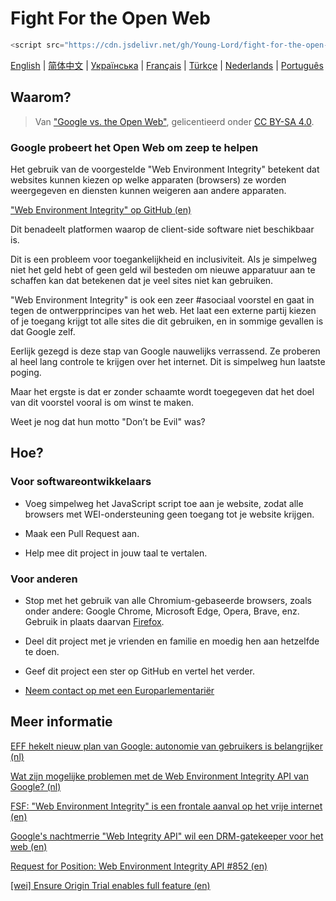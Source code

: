 # Fight For the Open Web

```javascript
<script src="https://cdn.jsdelivr.net/gh/Young-Lord/fight-for-the-open-web@main/openweb.js" defer async></script>
```

[English](./README.md) | [简体中文](./README.zh-CN.md) | [Українська](./README.uk-UA.md) | [Français](./README.fr-FR.md) | [Türkçe](./README.tr.md) | [Nederlands](./README.nl-NL.md) |
[Português](./README.pt-BR.md)

## Waarom?

> Van ["Google vs. the Open Web"](https://interpeer.io/blog/2023/07/google-vs-the-open-web/), gelicentieerd onder [CC BY-SA 4.0](https://creativecommons.org/licenses/by-sa/4.0).

### Google probeert het Open Web om zeep te helpen

Het gebruik van de voorgestelde "Web Environment Integrity" betekent dat websites kunnen kiezen op welke apparaten (browsers) ze worden weergegeven en diensten kunnen weigeren aan andere apparaten. 

["Web Environment Integrity" op GitHub (en)](https://github.com/RupertBenWiser/Web-Environment-Integrity/blob/main/explainer.md)

Dit benadeelt platformen waarop de client-side software niet beschikbaar is.

Dit is een probleem voor toegankelijkheid en inclusiviteit. Als je simpelweg niet het geld hebt of geen geld wil besteden om nieuwe apparatuur aan te schaffen kan dat betekenen dat je veel sites niet kan gebruiken.

"Web Environment Integrity" is ook een zeer #asociaal voorstel en gaat in tegen de ontwerpprincipes van het web.
Het laat een externe partij kiezen of je toegang krijgt tot alle sites die dit gebruiken, en in sommige gevallen is dat Google zelf.

Eerlijk gezegd is deze stap van Google nauwelijks verrassend. Ze proberen al heel lang controle te krijgen over het internet. Dit is simpelweg hun laatste poging.

Maar het ergste is dat er zonder schaamte wordt toegegeven dat het doel van dit voorstel vooral is om winst te maken.

Weet je nog dat hun motto "Don’t be Evil" was?

## Hoe?

### Voor softwareontwikkelaars

- Voeg simpelweg het JavaScript script toe aan je website, zodat alle browsers met WEI-ondersteuning geen toegang tot je website krijgen.

- Maak een Pull Request aan.

- Help mee dit project in jouw taal te vertalen.

### Voor anderen

- Stop met het gebruik van alle Chromium-gebaseerde browsers, zoals onder andere: Google Chrome, Microsoft Edge, Opera, Brave, enz. Gebruik in plaats daarvan [Firefox](https://www.mozilla.org/en-US/firefox/new/).

- Deel dit project met je vrienden en familie en moedig hen aan hetzelfde te doen.

- Geef dit project een ster op GitHub en vertel het verder.

- [Neem contact op met een Europarlementariër](https://www.europarl.europa.eu/meps/en/search/advanced?name=&countryCode=NL)

## Meer informatie

[EFF hekelt nieuw plan van Google: autonomie van gebruikers is belangrijker (nl)](https://www.security.nl/posting/806168/EFF+hekelt+nieuw+plan+van+Google%3A+autonomie+van+gebruikers+is+belangrijker)

[Wat zijn mogelijke problemen met de Web Environment Integrity API van Google? (nl)](https://www.techzine.nl/blogs/devops/528005/wat-zijn-mogelijke-problemen-met-de-web-environment-integrity-api-van-google/)

[FSF: "Web Environment Integrity" is een frontale aanval op het vrije internet (en)](https://www.fsf.org/blogs/community/web-environment-integrity-is-an-all-out-attack-on-the-free-internet)

[Google's nachtmerrie "Web Integrity API" wil een DRM-gatekeeper voor het web (en)](https://arstechnica.com/gadgets/2023/07/googles-web-integrity-api-sounds-like-drm-for-the-web/)

[Request for Position: Web Environment Integrity API #852 (en)](https://github.com/mozilla/standards-positions/issues/852)

[\[wei\] Ensure Origin Trial enables full feature (en)](https://github.com/chromium/chromium/commit/6f47a22906b2899412e79a2727355efa9cc8f5bd)
